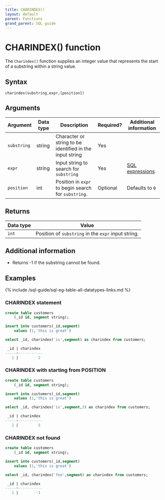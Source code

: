```yaml
---
title: CHARINDEX()
layout: default
parent: Functions
grand_parent: SQL guide
---
```


# CHARINDEX() function

The `Charindex()` function supplies an integer value that represents the start of a substring within a string value.

## Syntax

```
charindex(substring,expr,[position])
```

## Arguments

| Argument | Data type | Description | Required? | Additional information |
|---|---|---|---|---|
| `substring` | string | Character or string to be identified in the input string | Yes |  |
| `expr` | string | Input string to search for `substring` | Yes |  [SQL expressions](/docs/sql-guide/expressions/expressions-home) |
| `position` | int | Position in `expr` to begin search for `substring`. | Optional | Defaults to `0` |

## Returns

| Data type | Value |
|---|---|
| `int` | Position of `substring` in the `expr` input string. |

## Additional information

* Returns -1 if the substring cannot be found.

## Examples

{% include /sql-guide/sql-eg-table-all-datatypes-links.md %}

### CHARINDEX statement
```sql
create table customers
    (_id id, segment string);

insert into customers(_id,segment)
    values (1,'this is great')

select _id, charindex('is',segment) as charindex from customers;

 _id | charindex
-----+-----------
   1 |         2
```

### CHARINDEX with starting from POSITION

```sql
create table customers
    (_id id, segment string);

insert into customers(_id,segment)
    values (1,'this is great')

select _id, charindex('is',segment,3) as charindex from customers;

 _id | charindex
-----+-----------
   1 |         5
```

### CHARINDEX not found

```sql
create table customers
    (_id id, segment string);

insert into customers(_id,segment)
    values (1,'this is great')

select _id, charindex('foo',segment) as charindex from customers;

 _id | charindex
-----+-----------
   1 |        -1
```

